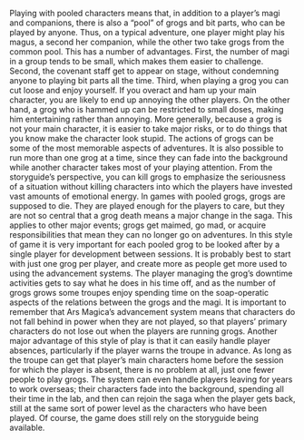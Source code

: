 Playing with pooled characters means that, in addition to a player’s magi and companions, there is also a “pool” of grogs and bit parts, who can be played by anyone. Thus, on a typical adventure, one player might play his magus, a second her companion, while the other two take grogs from the common pool. 
This has a number of advantages. First, the number of magi in a group tends to be small, which makes them easier to challenge. Second, the covenant staff get to appear on stage, without condemning anyone to playing bit parts all the time. Third, when playing a grog you can cut loose and enjoy yourself. If you overact and ham up your main character, you are likely to end up annoying the other players. On the other hand, a grog who is
hammed up can be restricted to small doses, making him entertaining rather than annoying. More generally, because a grog is not your main character, it is easier to take major risks, or to do things that you know make the character look stupid. The actions of grogs can be some of the most memorable aspects of adventures. It is also possible to run more than one grog at a time, since they can fade into the background while another character takes most of your playing attention.
From the storyguide’s perspective, you can kill grogs to emphasize the seriousness of a situation without killing characters into which the players have invested vast amounts of emotional energy. In games with pooled grogs, grogs are supposed to die. They are played enough for the players to care, but they are not so central that a grog death means a major change in the saga. This applies to other major events; grogs get maimed, go mad, or acquire responsibilities that mean they can no longer go on adventures. 
In this style of game it is very important for each pooled grog to be looked after by a single player for development between sessions. It is probably best to start with just one grog per player, and create more as people get more used to using the advancement systems. The player managing the grog’s downtime activities gets to say what he does in his time off, and as the number of grogs grows some troupes enjoy spending time on the soap-operatic aspects of the relations between the grogs and the magi.
It is important to remember that Ars Magica’s advancement system means that characters do not fall behind in power when they are not played, so that players’ primary characters do not lose out when the players are running grogs.
Another major advantage of this style of play is that it can easily handle player absences, particularly if the player warns the troupe in advance. As long as the troupe can get that player’s main characters home before the session for which the player is absent, there is no problem at all, just one fewer people to play grogs. The system can even handle players leaving for years to work overseas; their characters fade into the background, spending all their time in the lab, and then can rejoin the saga when the player gets back, still at the same sort of power level as the characters who have been played. 
Of course, the game does still rely on the storyguide being available.
